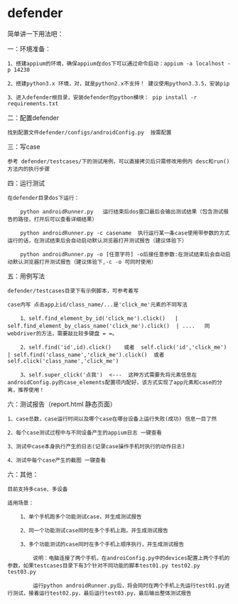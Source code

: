 # defender

简单讲一下用法吧：

一：环境准备：

    1、搭建appium的环境，确保appium在dos下可以通过命令启动：appium -a localhost -p 14230

    2、搭建python3.x 环境，对，就是python2.x不支持！ 建议使用python3.3.5，安装pip

    3、进入defender根目录，安装defender的python模块： pip install -r requirements.txt


二：配置defender

    找到配置文件defender/configs/androidConfig.py  按需配置

三：写case

    参考 defender/testcases/下的测试用例，可以直接拷贝后只需修改用例内 desc和run()方法内的执行步骤

四：运行测试

    在defender目录dos下运行：

        python androidRunner.py   运行结束后dos窗口最后会输出测试结果（包含测试报告的路径，打开后可以查看详细结果）

        python androidRunner.py -c casename  执行运行某一条case使用带参数的方式运行的话，在测试结束后会自动启动默认浏览器打开测试报告（建议体验下）

		python androidRunner.py -o [任意字符] -o后接任意参数:在测试结束后会自动启动默认浏览器打开测试报告（建议体验下,-c -o 可同时使用）

		
五：用例写法

	defender/testcases目录下有示例脚本，可参考着写
	
	case内写 点击app上id/class_name/...是'click_me'元素的不同写法

		1、self.find_element_by_id('click_me').click()	|	self.find_element_by_class_name('click_me').click()  | ....   同webdriver的方法，需要敲比较多键盘 = =。
		
		2、self.find('id',id).click()	或者  self.click('id','click_me')   |	self.find('class_name','click_me').click()	或者	self.click('class_name','click_me')
		
		3、self.super_click('点我')  <---  这种方式需要先将元素信息在androidConfig.py的case_elements配置项内配好，该方式实现了app元素和case的分离，推荐使用！

六：测试报告（report.html 静态页面）

	1、case总数，case运行时间以及哪个case在哪台设备上运行失败(成功) 信息一目了然

	2、每个case测试过程中与不同设备产生的appium日志 一键查看
	
	3、测试中case本身执行产生的日志(记录case操作手机时执行的动作日志)
	
	4、测试中每个case产生的截图 一键查看
		
六：其他：

    目前支持多case、多设备
	
	适用场景：

		1、单个手机跑多个功能测试case，并生成测试报告

		2、同一个功能测试case同时在多个手机上跑，并生成测试报告

		3、多个功能测试的case同时在多个手机上顺序执行，并生成测试报告

			说明：电脑连接了两个手机，在androiConfig.py中的devices配置上两个手机的参数，如果testcases目录下有3个针对不同功能的脚本test01.py test02.py test03.py

			运行python androidRunner.py后，将会同时在两个手机上先运行test01.py进行测试，接着运行test02.py，最后运行test03.py，最后输出整体测试报告





